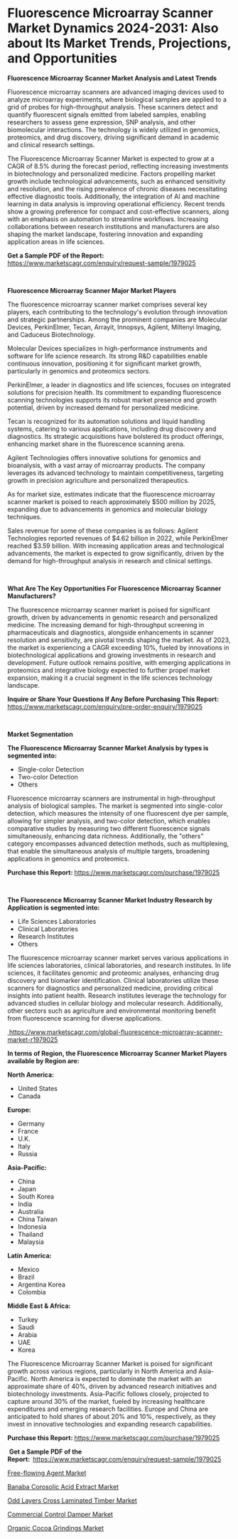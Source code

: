 <p><h1>Fluorescence Microarray Scanner Market Dynamics 2024-2031: Also about Its Market Trends, Projections, and Opportunities</h1></p><p><strong>Fluorescence Microarray Scanner Market Analysis and Latest Trends</strong></p>
<p><p>Fluorescence microarray scanners are advanced imaging devices used to analyze microarray experiments, where biological samples are applied to a grid of probes for high-throughput analysis. These scanners detect and quantify fluorescent signals emitted from labeled samples, enabling researchers to assess gene expression, SNP analysis, and other biomolecular interactions. The technology is widely utilized in genomics, proteomics, and drug discovery, driving significant demand in academic and clinical research settings.</p><p>The Fluorescence Microarray Scanner Market is expected to grow at a CAGR of 8.5% during the forecast period, reflecting increasing investments in biotechnology and personalized medicine. Factors propelling market growth include technological advancements, such as enhanced sensitivity and resolution, and the rising prevalence of chronic diseases necessitating effective diagnostic tools. Additionally, the integration of AI and machine learning in data analysis is improving operational efficiency. Recent trends show a growing preference for compact and cost-effective scanners, along with an emphasis on automation to streamline workflows. Increasing collaborations between research institutions and manufacturers are also shaping the market landscape, fostering innovation and expanding application areas in life sciences.</p></p>
<p><strong>Get a Sample PDF of the Report:&nbsp;</strong> <a href="https://www.marketscagr.com/enquiry/request-sample/1979025?utm_campaign=1126&utm_medium=2&utm_source=Github&utm_content=ia&utm_term=25102024&utm_id=fluorescence-microarray-scanner">https://www.marketscagr.com/enquiry/request-sample/1979025</a></p>
<p>&nbsp;</p>
<p><strong>Fluorescence Microarray Scanner Major Market Players</strong></p>
<p><p>The fluorescence microarray scanner market comprises several key players, each contributing to the technology's evolution through innovation and strategic partnerships. Among the prominent companies are Molecular Devices, PerkinElmer, Tecan, Arrayit, Innopsys, Agilent, Miltenyi Imaging, and Caduceus Biotechnology.</p><p>Molecular Devices specializes in high-performance instruments and software for life science research. Its strong R&D capabilities enable continuous innovation, positioning it for significant market growth, particularly in genomics and proteomics sectors. </p><p>PerkinElmer, a leader in diagnostics and life sciences, focuses on integrated solutions for precision health. Its commitment to expanding fluorescence scanning technologies supports its robust market presence and growth potential, driven by increased demand for personalized medicine.</p><p>Tecan is recognized for its automation solutions and liquid handling systems, catering to various applications, including drug discovery and diagnostics. Its strategic acquisitions have bolstered its product offerings, enhancing market share in the fluorescence scanning arena.</p><p>Agilent Technologies offers innovative solutions for genomics and bioanalysis, with a vast array of microarray products. The company leverages its advanced technology to maintain competitiveness, targeting growth in precision agriculture and personalized therapeutics.</p><p>As for market size, estimates indicate that the fluorescence microarray scanner market is poised to reach approximately $500 million by 2025, expanding due to advancements in genomics and molecular biology techniques.</p><p>Sales revenue for some of these companies is as follows: Agilent Technologies reported revenues of $4.62 billion in 2022, while PerkinElmer reached $3.59 billion. With increasing application areas and technological advancements, the market is expected to grow significantly, driven by the demand for high-throughput analysis in research and clinical settings.</p></p>
<p>&nbsp;</p>
<p><strong>What Are The Key Opportunities For Fluorescence Microarray Scanner Manufacturers?</strong></p>
<p><p>The fluorescence microarray scanner market is poised for significant growth, driven by advancements in genomic research and personalized medicine. The increasing demand for high-throughput screening in pharmaceuticals and diagnostics, alongside enhancements in scanner resolution and sensitivity, are pivotal trends shaping the market. As of 2023, the market is experiencing a CAGR exceeding 10%, fueled by innovations in biotechnological applications and growing investments in research and development. Future outlook remains positive, with emerging applications in proteomics and integrative biology expected to further propel market expansion, making it a crucial segment in the life sciences technology landscape.</p></p>
<p><strong>Inquire or Share Your Questions If Any Before Purchasing This Report:</strong> <a href="https://www.marketscagr.com/enquiry/pre-order-enquiry/1979025?utm_campaign=1126&utm_medium=2&utm_source=Github&utm_content=ia&utm_term=25102024&utm_id=fluorescence-microarray-scanner">https://www.marketscagr.com/enquiry/pre-order-enquiry/1979025</a></p>
<p>&nbsp;</p>
<p><strong>Market Segmentation</strong></p>
<p><strong>The Fluorescence Microarray Scanner Market Analysis by types is segmented into:</strong></p>
<p><ul><li>Single-color Detection</li><li>Two-color Detection</li><li>Others</li></ul></p>
<p><p>Fluorescence microarray scanners are instrumental in high-throughput analysis of biological samples. The market is segmented into single-color detection, which measures the intensity of one fluorescent dye per sample, allowing for simpler analysis, and two-color detection, which enables comparative studies by measuring two different fluorescence signals simultaneously, enhancing data richness. Additionally, the "others" category encompasses advanced detection methods, such as multiplexing, that enable the simultaneous analysis of multiple targets, broadening applications in genomics and proteomics.</p></p>
<p><strong>Purchase this Report:&nbsp;</strong><a href="https://www.marketscagr.com/purchase/1979025?utm_campaign=1126&utm_medium=2&utm_source=Github&utm_content=ia&utm_term=25102024&utm_id=fluorescence-microarray-scanner">https://www.marketscagr.com/purchase/1979025</a></p>
<p>&nbsp;</p>
<p><strong>The Fluorescence Microarray Scanner Market Industry Research by Application is segmented into:</strong></p>
<p><ul><li>Life Sciences Laboratories</li><li>Clinical Laboratories</li><li>Research Institutes</li><li>Others</li></ul></p>
<p><p>The fluorescence microarray scanner market serves various applications in life sciences laboratories, clinical laboratories, and research institutes. In life sciences, it facilitates genomic and proteomic analyses, enhancing drug discovery and biomarker identification. Clinical laboratories utilize these scanners for diagnostics and personalized medicine, providing critical insights into patient health. Research institutes leverage the technology for advanced studies in cellular biology and molecular research. Additionally, other sectors such as agriculture and environmental monitoring benefit from fluorescence scanning for diverse applications.</p></p>
<p><a href="https://www.marketscagr.com/global-fluorescence-microarray-scanner-market-r1979025?utm_campaign=1126&utm_medium=2&utm_source=Github&utm_content=ia&utm_term=25102024&utm_id=fluorescence-microarray-scanner">&nbsp;https://www.marketscagr.com/global-fluorescence-microarray-scanner-market-r1979025</a></p>
<p><strong>In terms of Region, the Fluorescence Microarray Scanner Market Players available by Region are:</strong></p>
<p>
    <p> <strong> North America: </strong>
        <ul>
            <li>United States</li>
            <li>Canada</li>
        </ul>
        </p> 
    <p> <strong> Europe: </strong>
        <ul>
            <li>Germany</li>
            <li>France</li>
            <li>U.K.</li>
            <li>Italy</li>
            <li>Russia</li>
        </ul>
        </p> 
    <p> <strong> Asia-Pacific: </strong>
        <ul>
            <li>China</li>
            <li>Japan</li>
            <li>South Korea</li>
            <li>India</li>
            <li>Australia</li>
            <li>China Taiwan</li>
            <li>Indonesia</li>
            <li>Thailand</li>
            <li>Malaysia</li>
        </ul>
        </p> 
    <p> <strong> Latin America: </strong>
        <ul>
            <li>Mexico</li>
            <li>Brazil</li>
            <li>Argentina Korea</li>
            <li>Colombia</li>
        </ul>
        </p> 
    <p> <strong> Middle East & Africa: </strong>
        <ul>
            <li>Turkey</li>
            <li>Saudi</li>
            <li>Arabia</li>
            <li>UAE</li>
            <li>Korea</li>
        </ul>
    </p>
    </p>
<p><p>The Fluorescence Microarray Scanner Market is poised for significant growth across various regions, particularly in North America and Asia-Pacific. North America is expected to dominate the market with an approximate share of 40%, driven by advanced research initiatives and biotechnology investments. Asia-Pacific follows closely, projected to capture around 30% of the market, fueled by increasing healthcare expenditures and emerging research facilities. Europe and China are anticipated to hold shares of about 20% and 10%, respectively, as they invest in innovative technologies and expanding research capabilities.</p></p>
<p><strong>Purchase this Report: </strong><a href="https://www.marketscagr.com/purchase/1979025?utm_campaign=1126&utm_medium=2&utm_source=Github&utm_content=ia&utm_term=25102024&utm_id=fluorescence-microarray-scanner">https://www.marketscagr.com/purchase/1979025</a></p>
<p>&nbsp;<strong>Get a Sample PDF of the Report:&nbsp;&nbsp;</strong><a href="https://www.marketscagr.com/enquiry/request-sample/1979025?utm_campaign=1126&utm_medium=2&utm_source=Github&utm_content=ia&utm_term=25102024&utm_id=fluorescence-microarray-scanner">https://www.marketscagr.com/enquiry/request-sample/1979025</a></p>
<p><strong></strong></p>
<p><p><a href="https://www.linkedin.com/pulse/free-flowing-agent-market-pulse-55-expansion-blueprint-2024-2031-mqaac?utm_campaign=1126&utm_medium=2&utm_source=Github&utm_content=ia&utm_term=25102024&utm_id=fluorescence-microarray-scanner">Free-flowing Agent Market</a></p><p><a href="https://www.linkedin.com/pulse/banaba-corosolic-acid-extract-market-outlook-current-f5x6c?utm_campaign=1126&utm_medium=2&utm_source=Github&utm_content=ia&utm_term=25102024&utm_id=fluorescence-microarray-scanner">Banaba Corosolic Acid Extract Market</a></p><p><a href="https://www.linkedin.com/pulse/global-odd-layers-cross-laminated-timber-market-product-types-rgfxc?utm_campaign=1126&utm_medium=2&utm_source=Github&utm_content=ia&utm_term=25102024&utm_id=fluorescence-microarray-scanner">Odd Layers Cross Laminated Timber Market</a></p><p><a href="https://github.com/gdfhhhj/Market-Research-Report-List-6/blob/main/commercial-control-damper-market.md?utm_campaign=1126&utm_medium=2&utm_source=Github&utm_content=ia&utm_term=25102024&utm_id=fluorescence-microarray-scanner">Commercial Control Damper Market</a></p><p><a href="https://www.linkedin.com/pulse/evaluating-organic-cocoa-grindings-market-trends-growth-pdu9f?utm_campaign=1126&utm_medium=2&utm_source=Github&utm_content=ia&utm_term=25102024&utm_id=fluorescence-microarray-scanner">Organic Cocoa Grindings Market</a></p></p>